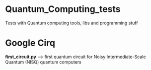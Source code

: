 # Quantum_Computing_tests
Tests with Quantum computing tools, libs and programming stuff

# Google Cirq
**first_circuit.py** --> first quantum circuit for Noisy Intermediate-Scale Quantum (NISQ) quantum computers
